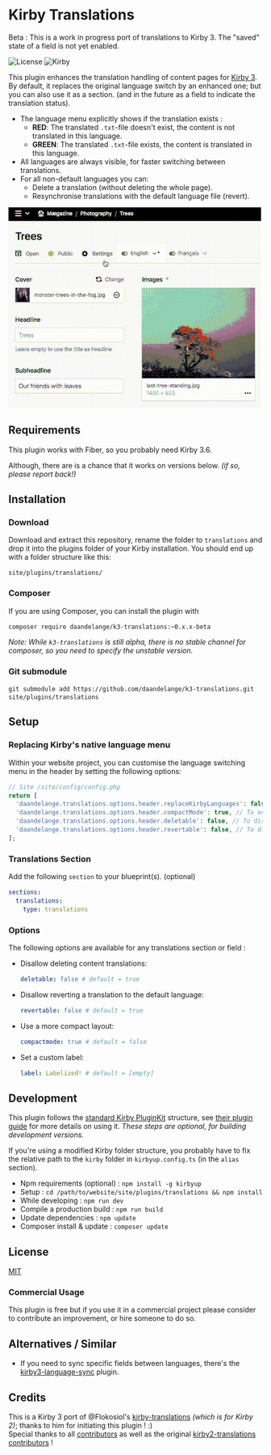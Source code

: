 # Kirby Translations

Beta : This is a work in progress port of translations to Kirby 3. The "saved" state of a field is not yet enabled.

![License](https://img.shields.io/badge/License-MIT-green.svg) ![Kirby](https://img.shields.io/badge/Kirby-3.6+-f0c674.svg)

This plugin enhances the translation handling of content pages for [Kirby 3](http://getkirby.com).
By default, it replaces the original language switch by an enhanced one; but you can also use it as a section. (and in the future as a field to indicate the translation status).

- The language menu explicitly shows if the translation exists :
  - **RED**: The translated `.txt`-file doesn't exist, the content is not translated in this language.
  - **GREEN**: The translated `.txt`-file exists, the content is translated in this language.
- All languages are always visible, for faster switching between translations.
- For all non-default languages you can:
  - Delete a translation (without deleting the whole page).
  - Resynchronise translations with the default language file (revert).

![Kirby 3 Translations plugin screenshot](translations.gif)

## Requirements
This plugin works with Fiber, so you probably need Kirby 3.6.

Although, there are is a chance that it works on versions below. _(if so, please report back!)_


## Installation

### Download

Download and extract this repository, rename the folder to `translations` and drop it into the plugins folder of your Kirby installation. You should end up with a folder structure like this:

```
site/plugins/translations/
```

### Composer

If you are using Composer, you can install the plugin with

```
composer require daandelange/k3-translations:~0.x.x-beta
```
_Note: While `k3-translations` is still alpha, there is no stable channel for composer, so you need to specify the unstable version._

### Git submodule

```
git submodule add https://github.com/daandelange/k3-translations.git site/plugins/translations
```


## Setup

### Replacing Kirby's native language menu
Within your website project, you can customise the language switching menu in the header by setting the following options:
```php
// Site /site/config/config.php
return [
  'daandelange.translations.options.header.replaceKirbyLanguages': false, // To disable replacing the native lang menu. Default = true.
  'daandelange.translations.options.header.compactMode': true, // To enable a more compact mode (alpha!). Default = false.
  'daandelange.translations.options.header.deletable': false, // To disallow deleting a language. Default = true.
  'daandelange.translations.options.header.revertable': false, // To disallow reverting a language. Default = true.
];
```

### Translations Section
Add the following `section` to your blueprint(s). (optional)

```yaml
sections:
  translations:
    type: translations
```

### Options
The following options are available for any translations section or field :

- Disallow deleting content translations:  
  ```yaml
  deletable: false # default = true
  ```
- Disallow reverting a translation to the default language:  
  ```yaml
  revertable: false # default = true
  ```
- Use a more compact layout:  
  ```yaml
  compactmode: true # default = false
  ```
- Set a custom label:  
  ```yaml
  label: Labelized! # default = [empty]
  ```


## Development

This plugin follows the [standard Kirby PluginKit](https://github.com/getkirby/pluginkit/tree/4-panel) structure, see [their plugin guide](https://getkirby.com/docs/guide/plugins/plugin-setup-basic) for more details on using it.
*These steps are optional, for building development versions.*

If you're using a modified Kirby folder structure, you probably have to fix the relative path to the `kirby` folder in `kirbyup.config.ts` (in the `alias` section).

- Npm requirements (optional) : `npm install -g kirbyup`
- Setup                       : `cd /path/to/website/site/plugins/translations && npm install`
- While developing            : `npm run dev`
- Compile a production build  : `npm run build`
- Update dependencies         : `npm update`
- Composer install & update   : `composer update`

## License

[MIT](https://github.com/daandelange/k3-translations/blob/main/.github/LICENSE)

### Commercial Usage

This plugin is free but if you use it in a commercial project please consider to contribute an improvement, or hire someone to do so.

## Alternatives / Similar
- If you need to sync specific fields between languages, there's the [kirby3-language-sync](https://github.com/sietseveenman/kirby3-language-sync) plugin.

## Credits

This is a Kirby 3 port of @Flokosiol's [kirby-translations](https://github.com/flokosiol/kirby-translations) _(which is for Kirby 2)_; thanks to him for initiating this plugin ! :)  
Special thanks to all [contributors](https://github.com/daandelange/k3-translations/graph/contributors) as well as the original [kirby2-translations contributors](https://github.com/flokosiol/kirby-translations/graphs/contributors) !
